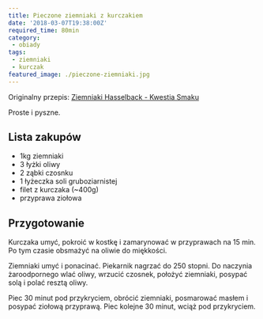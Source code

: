 ```yaml
---
title: Pieczone ziemniaki z kurczakiem
date: '2018-03-07T19:38:00Z'
required_time: 80min
category: 
 - obiady
tags:
 - ziemniaki
 - kurczak
featured_image: ./pieczone-ziemniaki.jpg
---
```


Originalny przepis: [Ziemniaki Hasselback - Kwestia Smaku](https://www.kwestiasmaku.com/przepis/ziemniaki-hasselback)

Proste i pyszne.

<!-- more --> 

## Lista zakupów

 - 1kg ziemniaki
 - 3 łyżki oliwy
 - 2 ząbki czosnku
 - 1 łyżeczka soli gruboziarnistej
 - filet z kurczaka (~400g)
 - przyprawa ziołowa
 
## Przygotowanie

Kurczaka umyć, pokroić w kostkę i zamarynować w przyprawach na 15 min. Po tym czasie obsmażyć na oliwie do miękkości.

Ziemniaki umyć i ponacinać. Piekarnik nagrzać do 250 stopni. Do naczynia żaroodpornego wlać oliwy,
wrzucić czosnek, położyć ziemniaki, posypać solą i polać resztą oliwy.

Piec 30 minut pod przykryciem, obrócić ziemniaki, posmarować masłem i posypać ziołową przyprawą.
Piec kolejne 30 minut, wciąż pod przykryciem.
